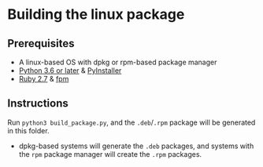 # Building the linux package

## Prerequisites

  * A linux-based OS with dpkg or rpm-based package manager
  * [Python 3.6 or later](https://www.python.org/downloads/release/python-360/) & [PyInstaller](https://pypi.org/project/pyinstaller/)
  * [Ruby 2.7](https://www.ruby-lang.org/en/) & [fpm](https://fpm.readthedocs.io/en/latest/index.html)

## Instructions

Run `python3 build_package.py`, and the `.deb`/`.rpm` package will be generated in this folder.

  * dpkg-based systems will generate the `.deb` packages, and systems with the `rpm` package manager will create the `.rpm` packages.
